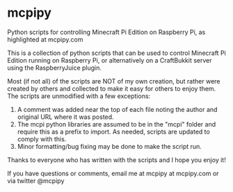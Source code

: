 mcpipy
======

Python scripts for controlling Minecraft Pi Edition on Raspberry Pi, as highlighted at mcpipy.com

This is a collection of python scripts that can be used to control Minecraft Pi
Edition running on Raspberry Pi, or alternatively on a CraftBukkit server using
the RaspberryJuice plugin.

Most (if not all) of the scripts are NOT of my own creation, but rather were
created by others and collected to make it easy for others to enjoy them.  The
scripts are unmodified with a few exceptions:

1. A comment was added near the top of each file noting the author and original URL where it was posted.
2. The mcpi python libraries are assumed to be in the "mcpi" folder and require this as a prefix to import.
As needed, scripts are updated to comply with this. 
3. Minor formatting/bug fixing may be done to make the script run.

Thanks to everyone who has written with the scripts and I hope you enjoy it!

If you have questions or comments, email me at mcpipy at mcpipy.com or via twitter @mcpipy
